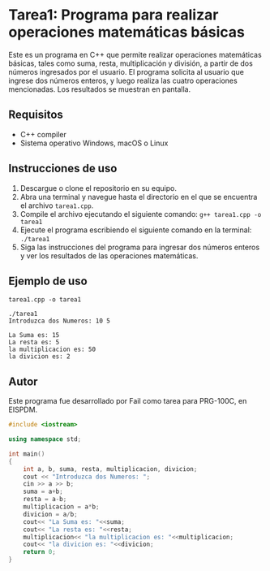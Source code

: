 # Tarea1: Programa para realizar operaciones matemáticas básicas

Este es un programa en C++ que permite realizar operaciones matemáticas básicas, tales como suma, resta, multiplicación y división, a partir de dos números ingresados por el usuario. El programa solicita al usuario que ingrese dos números enteros, y luego realiza las cuatro operaciones mencionadas. Los resultados se muestran en pantalla.

## Requisitos

- C++ compiler
- Sistema operativo Windows, macOS o Linux

## Instrucciones de uso

1. Descargue o clone el repositorio en su equipo.
2. Abra una terminal y navegue hasta el directorio en el que se encuentra el archivo `tarea1.cpp`.
3. Compile el archivo ejecutando el siguiente comando: `g++ tarea1.cpp -o tarea1`
4. Ejecute el programa escribiendo el siguiente comando en la terminal: `./tarea1`
5. Siga las instrucciones del programa para ingresar dos números enteros y ver los resultados de las operaciones matemáticas.

## Ejemplo de uso

```terminal
tarea1.cpp -o tarea1
```

```terminal
./tarea1
Introduzca dos Numeros: 10 5

La Suma es: 15
La resta es: 5
la multiplicacion es: 50
la divicion es: 2
```
## Autor

Este programa fue desarrollado por Fail como tarea para PRG-100C, en EISPDM.

```cpp
#include <iostream>

using namespace std;

int main()
{
    int a, b, suma, resta, multiplicacion, divicion;
    cout << "Introduzca dos Numeros: ";
    cin >> a >> b;
    suma = a+b;
    resta = a-b;
    multiplicacion = a*b;
    divicion = a/b;
    cout<< "La Suma es: "<<suma;
    cout<< "La resta es: "<<resta;
    multiplicacion<< "la multiplicacion es: "<<multiplicacion;
    cout<< "la divicion es: "<<divicion;
    return 0;
}
```
